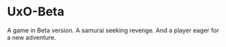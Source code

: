 # UxO-Beta
A game in Beta version. A samurai seeking revenge. And a player eager for a new adventure.
